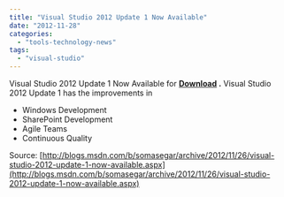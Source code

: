 ```yaml
---
title: "Visual Studio 2012 Update 1 Now Available"
date: "2012-11-28"
categories: 
  - "tools-technology-news"
tags: 
  - "visual-studio"
---
```


Visual Studio 2012 Update 1 Now Available for **[Download](http://www.microsoft.com/visualstudio/eng/downloads#d-visual-studio-2012-update) .** Visual Studio 2012 Update 1 has the improvements in

- Windows Development
- SharePoint Development
- Agile Teams
- Continuous Quality

Source: [http://blogs.msdn.com/b/somasegar/archive/2012/11/26/visual-studio-2012-update-1-now-available.aspx](http://blogs.msdn.com/b/somasegar/archive/2012/11/26/visual-studio-2012-update-1-now-available.aspx)
